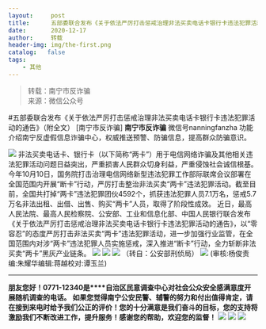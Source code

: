 ```yaml
---
layout:     post
title:      五部委联合发布《关于依法严厉打击惩戒治理非法买卖电话卡银行卡违法犯罪活动的通告》（附全文）
date:       2020-12-17
author:     转载
header-img: img/the-first.png
catalog:   false
tags:
    - 其他
---
```


<blockquote><p>转载：南宁市反诈骗<br>
来源：微信公众号</p></blockquote>

#五部委联合发布《关于依法严厉打击惩戒治理非法买卖电话卡银行卡违法犯罪活动的通告》（附全文）
[南宁市反诈骗]
**南宁市反诈骗**
微信号nanningfanzha
功能介绍南宁反虚假信息诈骗中心，权威推送预警、防骗信息，提高群众防骗意识。

![]({{site.baseurl}}/postimg/P9ficrEVSdibbSahGAohhYfky53ffm6ZicV85b7MehiabwzaImg4owaDavFA7gMkpkdtKYCnVMpz4KVYyYvE9IFKFQ.gif)
非法买卖电话卡、银行卡（以下简称“两卡”）用于电信网络诈骗及其他相关违法犯罪活动问题日益突出，严重损害人民群众切身利益，严重侵蚀社会诚信根基。今年10月10日，国务院打击治理电信网络新型违法犯罪工作部际联席会议部署在全国范围内开展“断卡”行动，严厉打击整治非法买卖“两卡”违法犯罪活动。截至目前，全国共打掉“两卡”违法犯罪团伙4592个，抓获违法犯罪人员7.1万名，惩戒5.7万名非法出租、出借、出售、购买“两卡”人员，取得了阶段性成效。
近日，最高人民法院、最高人民检察院、公安部、工业和信息化部、中国人民银行联合发布《关于依法严厉打击惩戒治理非法买卖电话卡银行卡违法犯罪活动的通告》，以“零容忍”的态度严厉打击非法买卖“两卡”违法犯罪活动，进一步加强行业监管，在全国范围内对涉“两卡”违法犯罪人员实施惩戒，深入推进“断卡”行动，全力斩断非法买卖“两卡”黑灰产业链条。
![]({{site.baseurl}}/postimg/wOQ4aVtpQaKN4BibhpvoKHZ9DjWrjVxZictzJGy57Fs3l5CYyUKvHxZZ6aUTdUclYtrXyU4wuibLks9OERMnf4Gew.jpeg)
![]({{site.baseurl}}/postimg/wOQ4aVtpQaKN4BibhpvoKHZ9DjWrjVxZicv1QsPMafo3HxZ8D0ECt3tbUxz92tq9pJ88JN4pykAtib4gkJ1SQxYKQ.jpeg)
![]({{site.baseurl}}/postimg/wOQ4aVtpQaKN4BibhpvoKHZ9DjWrjVxZicuPJzPibaC24Beh1fgiazEIs4DcwTDibOx9OERHBJicN25Gh5sU9iaBHI48Q.jpeg)
（转自：公安部刑侦局）
![]({{site.baseurl}}/postimg/m6vdLvvo6W6aCCOVM3fc1JRVjG0nwA9leMqJRjJp77nDaFqjYo2GLq5iauUdrachH8zrlxkdKrrr5mhMTX7fXwQ.jpeg)
(审核:杨俊责编:朱耀华编辑:蒋越校对:谭玉兰)
***
**朋友您好！0771-12340是****自治区民意调查中心对社会公众安全感满意度开展随机调查的电话。**
**如果您觉得南宁公安民警、辅警的努力和付出值得肯定，请在接到来电时给予我们公正的评价！您的十分满意是我们奋斗的目标，您的支持将激励我们不断改进工作，提升服务！感谢您的帮助，欢迎您的监督！**
![]({{site.baseurl}}/postimg/m6vdLvvo6W4tBmkSw7BynPAZ4dpgGzH6gPSKpMSPibm3ZZdwYARicAqYI6iaLTicawgZUezTc6lgHXWGaSqHwiav3qA.jpeg)
![]({{site.baseurl}}/postimg/m6vdLvvo6W4tBmkSw7BynPAZ4dpgGzH6dmhqpDKgZf4VOiaaxr6LcaFfRCPDEHukjOhPlt2iaH3NnVwoVk1xjWLw.jpeg)
![]({{site.baseurl}}/postimg/m6vdLvvo6W4tBmkSw7BynPAZ4dpgGzH62EZZ3JuBHMHzWr2pWjUukPSqx9WsRt3S4RWQicPNzhvt1LNVX5mbTSw.jpeg)
